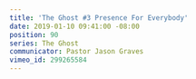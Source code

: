 ```yaml
---
title: 'The Ghost #3 Presence For Everybody'
date: 2019-01-10 09:41:00 -08:00
position: 90
series: The Ghost
communicator: Pastor Jason Graves
vimeo_id: 299265584
---
```


